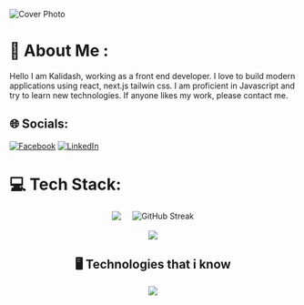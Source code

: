 

![Cover Photo](https://github.com/kalidashodekare14/kalidashodekare14/assets/160324986/8497a8b1-27a2-4fc6-944b-49c854f3f9e8)

# 💫 About Me :
Hello I am Kalidash, working as a front end developer. I love to build modern applications using react, next.js tailwin css. I am proficient in Javascript and try to learn new technologies. If anyone likes my work, please contact me.

## 🌐 Socials:
[![Facebook](https://img.shields.io/badge/Facebook-%231877F2.svg?logo=Facebook&logoColor=white)](https://facebook.com/https://www.facebook.com/developerKalidash) [![LinkedIn](https://img.shields.io/badge/LinkedIn-%230077B5.svg?logo=linkedin&logoColor=white)](https://linkedin.com/in/https://www.linkedin.com/in/developer-kalidash) 

# 💻 Tech Stack:
<div align="center">
 <div style="display: flex; align-items: center; justify-content: center; gap: 20px;">
    <img src="https://github-readme-stats.vercel.app/api?username=kalidashodekare14&theme=default&hide_border=false&include_all_commits=false&count_private=false" />
  <img src="https://streak-stats.demolab.com?user=kalidashodekare14" alt="GitHub Streak" />
 </div>
  <br>
  <img src="https://github-readme-stats.vercel.app/api/top-langs/?username=kalidashodekare14&layout=compact&card_width=500" />
</p>

## 🖥️ Technologies that i know
<p align="center">
  <img src="https://skillicons.dev/icons?i=html,css,js,react,tailwind,nextjs,nodejs,express,mongodb" />
</p>
